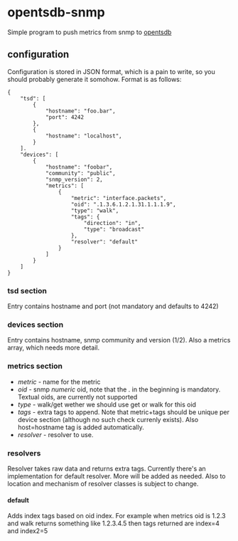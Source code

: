 # opentsdb-snmp

Simple program to push metrics from snmp to [opentsdb](http://opentsdb.net/)

## configuration

Configuration is stored in JSON format, which is a pain to write, so you should probably generate it somohow.
Format is as follows:

    {
        "tsd": [
            {
                "hostname": "foo.bar",
                "port": 4242
            },
            {
                "hostname": "localhost",
            }
        ].
        "devices": [
            {
                "hostname": "foobar",
                "community": "public",
                "snmp_version": 2,
                "metrics": [
                    {
                        "metric": "interface.packets",
                        "oid": ".1.3.6.1.2.1.31.1.1.1.9",
                        "type": "walk",
                        "tags": {
                            "direction": "in",
                            "type": "broadcast"
                        },
                        "resolver": "default"
                    }
                ]
            }
        ]
    }

### tsd section

Entry contains hostname and port (not mandatory and defaults to 4242)


### devices section

Entry contains hostname, snmp community and version (1/2). 
Also a metrics array, which needs more detail.


### metrics section

* *metric* - name for the metric
* *oid* - snmp *numeric* oid, note that the . in the beginning is mandatory. Textual oids, are currently not supported
* *type* - walk/get wether we should use get or walk for this oid
* *tags* - extra tags to append. Note that metric+tags should be unique per device section (although no such check currenly exists). Also host=hostname tag is added automatically.
* *resolver* - resolver to use.

### resolvers

Resolver takes raw data and returns extra tags.
Currently there's an implementation for default resolver. More will be added as needed. Also to location and mechanism of resolver classes is subject to change.

#### default

Adds index tags based on oid index. For example when metrics oid is 1.2.3 and walk returns something like 1.2.3.4.5 then tags returned are index=4 and index2=5

